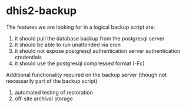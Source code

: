 # dhis2-backup

The features we are looking for in a logical backup script are:
1.  it should pull the database backup from the postgresql server
2.  it should be able to run unattended via cron
3.  it should not expose postgresql authentication server authentication credentials
4.  it should use the postgresql compressed format (-Fc)

Additional functionality required on the backup server (though not necessarily part of the backup script)
1.  automated testing of restoration
2.  off-site archival storage 
